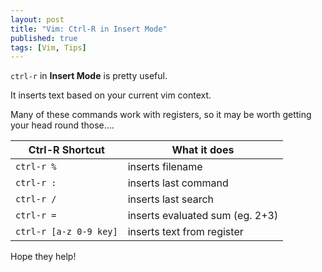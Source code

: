 ```yaml
---
layout: post
title: "Vim: Ctrl-R in Insert Mode"
published: true
tags: [Vim, Tips]
---
```


`ctrl-r` in **Insert Mode** is pretty useful.

It inserts text based on your current vim context.

Many of these commands work with registers, so it may be worth getting your head round those....

Ctrl-R Shortcut | What it does
-----------|------------
`ctrl-r %` | inserts filename
`ctrl-r :` | inserts last command
`ctrl-r /` | inserts last search
`ctrl-r =` | inserts evaluated sum (eg. 2+3)
`ctrl-r [a-z 0-9 key]` | inserts text from register


Hope they help!
